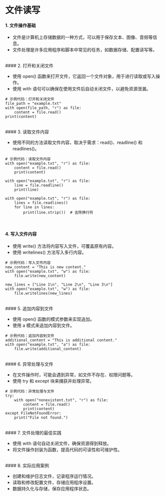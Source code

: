 # 文件读写

#### 1. 文件操作基础

* 文件是计算机上存储数据的一种方式，可以用于保存文本、图像、音频等信息。
* 文件处理是许多应用程序和脚本中常见的任务，如数据存储、配置读写等。
<br>
#### 2. 打开和关闭文件

* 使用 open() 函数来打开文件，它返回一个文件对象，用于进行读取或写入操作。
* 使用 with 语句可以确保在使用文件后自动关闭文件，以避免资源泄漏。
```
# 示例代码：打开和关闭文件
file_path = "example.txt"
with open(file_path, "r") as file:
    content = file.read()
print(content)
```
<br>
#### 3. 读取文件内容

* 使用不同的方法读取文件内容，取决于需求：read()、readline() 和 readlines()。
```
# 示例代码：读取文件内容
with open("example.txt", "r") as file:
    content = file.read()
    print(content)

with open("example.txt", "r") as file:
    line = file.readline()
    print(line)

with open("example.txt", "r") as file:
    lines = file.readlines()
    for line in lines:
        print(line.strip())  # 去除换行符
```
<br>

#### 4. 写入文件内容

* 使用 write() 方法将内容写入文件，可覆盖原有内容。
* 使用 writelines() 方法写入多行内容。
```
# 示例代码：写入文件内容
new_content = "This is new content."
with open("example.txt", "w") as file:
    file.write(new_content)

new_lines = ["Line 1\n", "Line 2\n", "Line 3\n"]
with open("example.txt", "w") as file:
    file.writelines(new_lines)
```
<br>
#### 5. 追加内容到文件

* 使用 open() 函数的模式参数来实现追加。
* 使用 a 模式来追加内容到文件。
```
# 示例代码：追加内容到文件
additional_content = "This is additional content."
with open("example.txt", "a") as file:
    file.write(additional_content)
```
<br>
#### 6. 异常处理与文件

* 在文件操作时，可能会遇到异常，如文件不存在、权限问题等。
* 使用 try 和 except 块来捕获并处理异常。
```
# 示例代码：异常处理与文件
try:
    with open("nonexistent.txt", "r") as file:
        content = file.read()
        print(content)
except FileNotFoundError:
    print("File not found.")
```
<br>
#### 7. 文件处理的最佳实践

* 使用 with 语句自动关闭文件，确保资源得到释放。
* 将文件操作封装为函数，提高代码的可读性和可维护性。
<br>
#### 8. 实际应用案例

* 创建和维护日志文件，记录程序运行情况。
* 读取和修改配置文件，存储应用程序设置。
* 数据持久化与存储，保存应用程序状态。